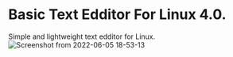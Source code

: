 #   Basic Text Edditor For Linux 4.0.
Simple and lightweight text edditor for Linux.
![Screenshot from 2022-06-05 18-53-13](https://user-images.githubusercontent.com/52569279/172063734-aafcbedd-1337-4d56-a076-fedb22a9e22b.png)
